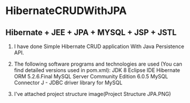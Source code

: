# HibernateCRUDWithJPA
Hibernate + JEE + JPA + MYSQL + JSP + JSTL
---------------------------------------------

1. I have done Simple Hibernate CRUD application With Java Persistence API.

2. The following software programs and technologies are used (You can find detailed versions used in pom.xml):
JDK 8
Eclipse IDE
Hibernate ORM 5.2.6.Final
MySQL Server Community Edition 6.0.5
MySQL Connector J - JDBC driver library for MySQL

3. I've attached project structure image(Project Structure JPA.PNG)
